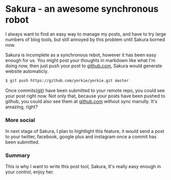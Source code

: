 
# Sakura - an awesome synchronous robot

I always want to find an easy way to manage my posts, and have to try large numbers of blog tools, but still annoyed by this problem until Sakura borned now.

Sakura is incomplete as a synchronous rebot, however it has been easy enough for us.
You might post your thoughts in markdown like what I'm doing now, then just push your post to [github.com](https://github.com), Sakura would generate website automaticly.

```bash
$ git push https://github.com/yorkie/yorkie.git master
```

Once commits([git](http://git-scm.com/)) have been submitted to your remote repo, you could see your post right now. Not only that, because your posts have been pushed to github, you could also see them at [github.com](https://github.com) without sync manully. It's amazing, right?

### More social

In next stage of Sakura, I plan to hightlight this feature, it would send a post to your twitter, facebook, google plus and instagram once a commit has been submitted.

### Summary

This is why I want to write this post tool, Sakura, It's really easy enough in your control, enjoy her.